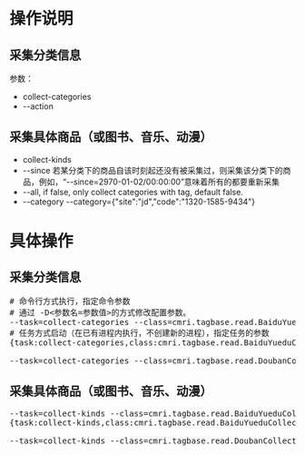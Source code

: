 # 操作说明
## 采集分类信息

参数：
* collect-categories
* --action

## 采集具体商品（或图书、音乐、动漫）
* collect-kinds
* --since 若某分类下的商品自该时刻起还没有被采集过，则采集该分类下的商品，例如，“--since=2970-01-02/00:00:00”意味着所有的都要重新采集
* --all, if false, only collect categories with tag, default false.
* --category --category={\"site\":\"jd\",\"code\":\"1320-1585-9434\"}

# 具体操作
## 采集分类信息
<pre>
# 命令行方式执行，指定命令参数
# 通过 -D<参数名=参数值>的方式修改配置参数。
--task=collect-categories --class=cmri.tagbase.read.BaiduYueduCollection -Dproxy.enable=false -Ddownload.concurrent.num=1 -Ddownload.sleepMilliseconds=1000 
# 任务方式启动（在已有进程内执行，不创建新的进程），指定任务的参数
{task:collect-categories,class:cmri.tagbase.read.BaiduYueduCollection,proxy.enable:false,download.concurrent.num:1,download.sleepMilliseconds:1000}

--task=collect-categories --class=cmri.tagbase.read.DoubanCollection -Dproxy.enable=false -Ddownload.concurrent.num=1 -Ddownload.sleepMilliseconds=1000 
</pre>
## 采集具体商品（或图书、音乐、动漫）
<pre>
--task=collect-kinds --class=cmri.tagbase.read.BaiduYueduCollection --all=true --since=2970-01-02|000000 -Dproxy.enable=false -Ddownload.concurrent.num=1 -Ddownload.sleepMilliseconds=1000 
{task:collect-kinds,class:cmri.tagbase.read.BaiduYueduCollection,scheduler:cmri.etl.scheduler.RedisPriorityScheduler,proxy.enable:false,download.concurrent.num:1,download.sleepMilliseconds:1000,all:true,since:2970-01-02|000000}

--task=collect-kinds --class=cmri.tagbase.read.DoubanCollection --all=true --since=2970-01-02|000000 -Dproxy.enable=false -Ddownload.concurrent.num=1 -Ddownload.sleepMilliseconds=1000 
</pre>
